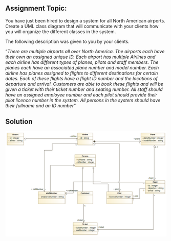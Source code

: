 ## Assignment Topic:

You have just been hired to design a system for all North American airports. Create a UML class diagram that will communicate with your clients how you will organize the different classes in the system.

The following description was given to you by your clients.

“*There are multiple airports all over North America. The airports each have their own an assigned unique ID. Each airport has multiple Airlines and each airline has different types of planes, pilots and staff members. The planes each have an associated plane number and model number. Each airline has planes assigned to flights to different destinations for certain dates. Each of these flights have a flight ID number and the locations of departure and arrival. Customers are able to book these flights and will be given a ticket with their ticket number and seating number. All staff should have an assigned employee number and each pilot should provide their pilot licence number in the system. All persons in the system should have their fullname and an ID number*”

## Solution

![Class Diagram](Assignment1_solution.png)
